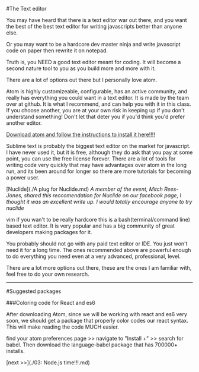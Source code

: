 #The Text editor

You may have heard that there is a text editor war out there, and you want the best of the best text editor for writing javascripts better than anyone else.

Or you may want to be a hardcore dev master ninja and write javascript code on paper then rewrite it on notepad.

Truth is, you NEED a good text editor meant for coding. It will become a second nature tool to you as you build more and more with it.  

There are a lot of options out there but I personally love atom.

Atom is highly customizeable, configurable, has an active community, and really has everything you could want in a text editor. It is made by the team over at github. It is what I recommend, and can help you with it in this class. If you choose another, you are at your own risk in keeping up if you don't understand something! Don't let that deter you if you'd think you'd prefer another editor.

[Download atom and follow the instructions to install it here!!!!](https://atom.io/ "Get Atom text editor")

Sublime text is probably the biggest text editor on the market for javascript. I have never used it, but it is free, although they do ask that you pay at some point, you can use the free license forever. There are a lot of tools for writing code very quickly that may have advantages over atom in the long run, and its been around for longer so there are more tutorials for becoming a power user.

[Nuclide](./A plug for Nuclide.md) 
*A member of the event, Mitch Rees-Jones, shared this reccomendation for Nuclide on our facebook page, I thought it was an excellent write up. I would totally encourage anyone to try nuclide*

vim if you wan't to be really hardcore this is a bash(terminal/command line) based text editor. It is very popular and has a big community of great developers making packages for it.

You probably should not go with any paid text editor or IDE. You just won't need it for a long time. The ones recommended above are powerful enough to do everything you need even at a very advanced, professional, level.

There are a lot more options out there, these are the ones I am familiar with, feel free to do your own research.

---
#Suggested packages

###Coloring code for React and es6

After downloading Atom, since we will be working with react and es6 very soon, we should get a package that properly color codes our react syntax. This will make reading the code MUCH easier.

find your atom preferences page >> navigate to "Install +" >> search for babel. Then download the language-babel package that has 700000+ installs.


[next >>](./03: Node.js time!!!.md)


